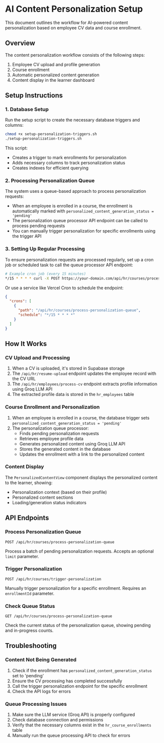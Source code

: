 # AI Content Personalization Setup

This document outlines the workflow for AI-powered content personalization based on employee CV data and course enrollment.

## Overview

The content personalization workflow consists of the following steps:

1. Employee CV upload and profile generation
2. Course enrollment
3. Automatic personalized content generation
4. Content display in the learner dashboard

## Setup Instructions

### 1. Database Setup

Run the setup script to create the necessary database triggers and columns:

```bash
chmod +x setup-personalization-triggers.sh
./setup-personalization-triggers.sh
```

This script:
- Creates a trigger to mark enrollments for personalization
- Adds necessary columns to track personalization status
- Creates indexes for efficient querying

### 2. Processing Personalization Queue

The system uses a queue-based approach to process personalization requests:

- When an employee is enrolled in a course, the enrollment is automatically marked with `personalized_content_generation_status = 'pending'`
- The personalization queue processor API endpoint can be called to process pending requests
- You can manually trigger personalization for specific enrollments using the trigger API

### 3. Setting Up Regular Processing

To ensure personalization requests are processed regularly, set up a cron job or scheduled task to call the queue processor API endpoint:

```bash
# Example cron job (every 15 minutes)
*/15 * * * * curl -X POST https://your-domain.com/api/hr/courses/process-personalization-queue
```

Or use a service like Vercel Cron to schedule the endpoint:

```json
{
  "crons": [
    {
      "path": "/api/hr/courses/process-personalization-queue",
      "schedule": "*/15 * * * *"
    }
  ]
}
```

## How It Works

### CV Upload and Processing

1. When a CV is uploaded, it's stored in Supabase storage
2. The `/api/hr/resume-upload` endpoint updates the employee record with the CV URL
3. The `/api/hr/employees/process-cv` endpoint extracts profile information using Groq LLM API
4. The extracted profile data is stored in the `hr_employees` table

### Course Enrollment and Personalization

1. When an employee is enrolled in a course, the database trigger sets `personalized_content_generation_status = 'pending'`
2. The personalization queue processor:
   - Finds pending personalization requests
   - Retrieves employee profile data
   - Generates personalized content using Groq LLM API
   - Stores the generated content in the database
   - Updates the enrollment with a link to the personalized content

### Content Display

The `PersonalizedContentView` component displays the personalized content to the learner, showing:
- Personalization context (based on their profile)
- Personalized content sections
- Loading/generation status indicators

## API Endpoints

### Process Personalization Queue

```
POST /api/hr/courses/process-personalization-queue
```

Process a batch of pending personalization requests. Accepts an optional `limit` parameter.

### Trigger Personalization

```
POST /api/hr/courses/trigger-personalization
```

Manually trigger personalization for a specific enrollment. Requires an `enrollmentId` parameter.

### Check Queue Status

```
GET /api/hr/courses/process-personalization-queue
```

Check the current status of the personalization queue, showing pending and in-progress counts.

## Troubleshooting

### Content Not Being Generated

1. Check if the enrollment has `personalized_content_generation_status` set to 'pending'
2. Ensure the CV processing has completed successfully
3. Call the trigger personalization endpoint for the specific enrollment
4. Check the API logs for errors

### Queue Processing Issues

1. Make sure the LLM service (Groq API) is properly configured
2. Check database connection and permissions
3. Verify that the necessary columns exist in the `hr_course_enrollments` table
4. Manually run the queue processing API to check for errors 
